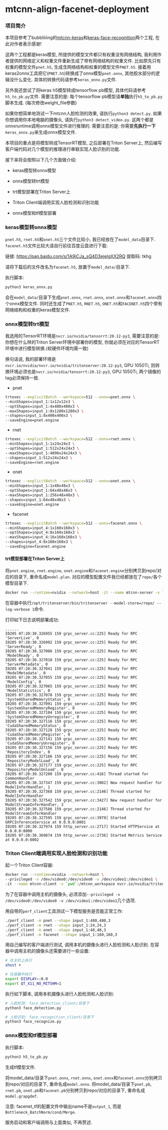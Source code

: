 # mtcnn-align-facenet-deployment

### 项目简介

本项目参考了bubbliiiing的[mtcnn-keras](https://github.com/bubbliiiing/mtcnn-keras)和[keras-face-recognition](https://github.com/bubbliiiing/keras-face-recognition)两个工程, 在此对作者表示感谢!

这两个工程都是keras模型, 所提供的模型文件都只有权重没有网络结构, 我利用作者提供的网络定义和权重文件重新生成了带有网络结构的权重文件. 比如原先只有权重的模型文件`pnet.h5`,
生成含网络结构和权重的模型文件`PNET.h5`. 接着用keras2onnx工具把它(`PNET.h5`)转换成了onnx模型`pnet.onnx`, 其他胶水部分的逻辑没什么变化. 具体的转换代码请参考`keras_onnx.py`文件.

另外我还尝试了将keras h5模型转成tensorflow pb模型, 具体代码请参考`h5_to_pb.py`文件. 需要注意的是: 每个tensorflow pb模型请**单独**执行`h5_to_pb.py`脚本生成. (每次修改weight_file参数)

如果你想简单地测试一下mtcnn人脸检测的效果, 请执行`python3 detect.py`. 如果你想调用你本地电脑的摄像头, 请执行`python3 detect_video.py`. 这两个都是onnxruntime调用onnx模型文件进行推理的.
需要注意的是: 你需要**先执行一下**`keras_onnx.py`来生成onnx模型文件.

本项目的重点是将模型转成TensorRT模型, 之后部署在Triton Server上, 然后编写客户端代码对几个模型的推理进行串联实现人脸识别的功能.

接下来将会按照以下几个方面做介绍:

- keras模型转onnx模型

- onnx模型转trt模型

- trt模型部署在Triton Server上

- Triton Client端调用实现人脸检测和识别功能

- onnx模型和tf模型部署

### keras模型转onnx模型

`pnet.h5`, `rnet.h5`和`onet.h5`三个文件比较小, 我已经放在了`model_data`目录下. `facenet.h5`文件比较大请自行前往百度云盘进行下载:

链接: https://pan.baidu.com/s/1A9jCJa_sQ4D3ejelgXX2RQ 提取码: tkhg

请将下载后的文件改名为`facenet.h5`, 放置于`model_data/`目录下.

执行脚本:

```py
python3 keras_onnx.py
```

会在`model_data/`目录下生成`pnet.onnx`, `rnet.onnx`, `onet.onnx`和`facenet.onnx`四个onnx模型文件. 同时还生成了`PNET.h5`, `RNET.h5`, `ONET.h5`和`FACENET.h5`四个带有网络结构和权重的keras模型文件.

### onnx模型转trt模型

我选用的TensorRT环境是`nvcr.io/nvidia/tensorrt:20.12-py3`, 需要注意的是: 你想在什么样的Triton Server环境中部署你的模型, 你就必须在对应的TensorRT环境中进行模型转换.(软硬件环境均需一致)

换句话说, 我的部署环境是`nvcr.io/nvidia/nvcr.io/nvidia/tritonserver:20.12-py3`, GPU 1050Ti, 则转换环境必须也是`nvcr.io/nvidia/tensorrt:20.12-py3`, GPU 1050Ti, 两个镜像的tag必须保持一致.

- pnet

```sh
trtexec --explicitBatch --workspace=512 --onnx=pnet.onnx \
--minShapes=input_1:1x12x12x3 \
--optShapes=input_1:4x400x400x3 \
--maxShapes=input_1:8x1280x1280x3 \
--shapes=input_1:8x400x400x3 \
--saveEngine=pnet.engine
```

- rnet

```sh
trtexec --explicitBatch --workspace=512 --onnx=rnet.onnx \
--minShapes=input_1:1x24x24x3 \
--optShapes=input_1:512x24x24x3 \
--maxShapes=input_1:4096x24x24x3 \
--shapes=input_1:512x24x24x3 \
--saveEngine=rnet.engine
```

- onet

```sh
trtexec --explicitBatch --workspace=512 --onnx=onet.onnx \
--minShapes=input_1:1x48x48x3 \
--optShapes=input_1:64x48x48x3 \
--maxShapes=input_1:256x48x48x3 \
--shapes=input_1:64x48x48x3 \
--saveEngine=onet.engine
```

- facenet

```sh
trtexec --explicitBatch --workspace=512 --onnx=facenet.onnx \
--minShapes=input_4:1x160x160x3 \
--optShapes=input_4:8x160x160x3 \
--maxShapes=input_4:16x160x160x3 \
--shapes=input_4:8x160x160x3 \
--saveEngine=facenet.engine
```

#### trt模型部署在Triton Server上

将`pnet.engine`, `rnet.engine`, `onet.engine`和`facenet.engine`分别拷贝到repo/对应的目录下, 重命名成`model.plan`. 对应的模型配置文件我已经都放在了`repo/`各个模型目录下.

```sh
docker run --runtime=nvidia --network=host -it --name mtcnn-server -v `pwd`/repo:/repo nvcr.io/nvidia/tritonserver:20.12-py3 bash
```

在容器中执行`/opt/tritonserver/bin/tritonserver --model-store=/repo/ --log-verbose 1`命令.

打印如下日志说明部署成功:

```
......
I0205 07:20:30.326955 159 grpc_server.cc:225] Ready for RPC 'ServerLive', 0
I0205 07:20:30.326992 159 grpc_server.cc:225] Ready for RPC 'ServerReady', 0
I0205 07:20:30.327006 159 grpc_server.cc:225] Ready for RPC 'ModelReady', 0
I0205 07:20:30.327018 159 grpc_server.cc:225] Ready for RPC 'ServerMetadata', 0
I0205 07:20:30.327041 159 grpc_server.cc:225] Ready for RPC 'ModelMetadata', 0
I0205 07:20:30.327055 159 grpc_server.cc:225] Ready for RPC 'ModelConfig', 0
I0205 07:20:30.327065 159 grpc_server.cc:225] Ready for RPC 'ModelStatistics', 0
I0205 07:20:30.327078 159 grpc_server.cc:225] Ready for RPC 'SystemSharedMemoryStatus', 0
I0205 07:20:30.327091 159 grpc_server.cc:225] Ready for RPC 'SystemSharedMemoryRegister', 0
I0205 07:20:30.327104 159 grpc_server.cc:225] Ready for RPC 'SystemSharedMemoryUnregister', 0
I0205 07:20:30.327116 159 grpc_server.cc:225] Ready for RPC 'CudaSharedMemoryStatus', 0
I0205 07:20:30.327128 159 grpc_server.cc:225] Ready for RPC 'CudaSharedMemoryRegister', 0
I0205 07:20:30.327141 159 grpc_server.cc:225] Ready for RPC 'CudaSharedMemoryUnregister', 0
I0205 07:20:30.327156 159 grpc_server.cc:225] Ready for RPC 'RepositoryIndex', 0
I0205 07:20:30.327166 159 grpc_server.cc:225] Ready for RPC 'RepositoryModelLoad', 0
I0205 07:20:30.327177 159 grpc_server.cc:225] Ready for RPC 'RepositoryModelUnload', 0
I0205 07:20:30.327200 159 grpc_server.cc:416] Thread started for CommonHandler
I0205 07:20:30.327347 159 grpc_server.cc:3082] New request handler for ModelInferHandler, 1
I0205 07:20:30.327368 159 grpc_server.cc:2146] Thread started for ModelInferHandler
I0205 07:20:30.327542 159 grpc_server.cc:3427] New request handler for ModelStreamInferHandler, 3
I0205 07:20:30.327586 159 grpc_server.cc:2146] Thread started for ModelStreamInferHandler
I0205 07:20:30.327595 159 grpc_server.cc:3979] Started GRPCInferenceService at 0.0.0.0:8001
I0205 07:20:30.327974 159 http_server.cc:2717] Started HTTPService at 0.0.0.0:8000
I0205 07:20:30.369874 159 http_server.cc:2736] Started Metrics Service at 0.0.0.0:8002
```

### Triton Client端调用实现人脸检测和识别功能

起一个Triton Client容器:

```sh
docker run --runtime=nvidia --network=host \
--privileged -v /dev/video0:/dev/video0 -v /dev/video1:/dev/video1 \
-it --name mtcnn-client -v `pwd`:/mtcnn_workspace nvcr.io/nvidia/tritonserver:20.12-py3-sdk bash
```

为了在容器中调用主机的摄像头, 必须添加`--privileged -v /dev/video0:/dev/video0 -v /dev/video1:/dev/video1`几个选项.

用自带的`perf_client`工具测试一下模型服务是否能正常工作:

```sh
./perf_client -m pnet --shape input_1:480,480,3
./perf_client -m rnet --shape input_1:24,24,3
./perf_client -m onet --shape input_1:48,48,3
./perf_client -m facenet --shape input_1:160,160,3
```

用自己编写的客户端进行测试, 调用本机的摄像头进行人脸检测和人脸识别. 在容器中调用主机的摄像头还需要进行一些设置:

```sh
# 在主机上执行
xhost +

# 在容器中执行
export DISPLAY=:0.0
export QT_X11_NO_MITSHM=1
```

执行如下脚本, 调用本机摄像头进行人脸检测和人脸识别:

```sh
# 人脸检测: face_detection_client/目录下
python3 face_detection.py

# 人脸识别: face_recognition_client/目录下
python3 face_recognize.py
```

### onnx模型和tf模型部署

执行脚本:

```sh
python3 h5_to_pb.py
```

生成tf模型文件.

将model_data/目录下`pnet.onnx`, `rnet.onnx`, `onet.onnx`和`facenet.onnx`分别拷贝到repo/对应的目录下, 重命名成`model.onnx`. 
将model_data/目录下`pnet.pb`, `rnet.pb`, `onet.pb`和`facenet.pb`分别拷贝到repo/对应的目录下, 重命名成`model.grapgdef`.

注意: facenet_tf的配置文件中输出name不是`output_1`, 而是`Bottleneck_BatchNorm/cond/Merge`.

服务启动和客户端调用与上面类似, 不再赘述.
